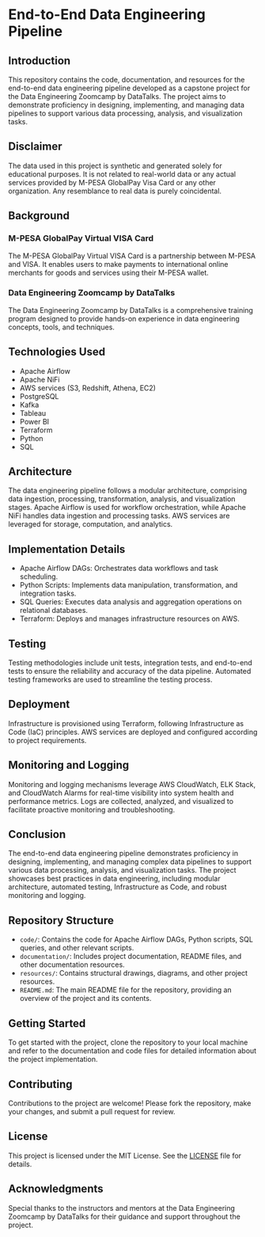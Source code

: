 # End-to-End Data Engineering Pipeline

## Introduction
This repository contains the code, documentation, and resources for the end-to-end data engineering pipeline developed as a capstone project for the Data Engineering Zoomcamp by DataTalks. The project aims to demonstrate proficiency in designing, implementing, and managing data pipelines to support various data processing, analysis, and visualization tasks.

## Disclaimer

The data used in this project is synthetic and generated solely for educational purposes. It is not related to real-world data or any actual services provided by M-PESA GlobalPay Visa Card or any other organization. Any resemblance to real data is purely coincidental.

## Background
### M-PESA GlobalPay Virtual VISA Card
The M-PESA GlobalPay Virtual VISA Card is a partnership between M-PESA and VISA. It enables users to make payments to international online merchants for goods and services using their M-PESA wallet.

### Data Engineering Zoomcamp by DataTalks
The Data Engineering Zoomcamp by DataTalks is a comprehensive training program designed to provide hands-on experience in data engineering concepts, tools, and techniques.

## Technologies Used
- Apache Airflow
- Apache NiFi
- AWS services (S3, Redshift, Athena, EC2)
- PostgreSQL
- Kafka
- Tableau
- Power BI
- Terraform
- Python
- SQL

## Architecture
The data engineering pipeline follows a modular architecture, comprising data ingestion, processing, transformation, analysis, and visualization stages. Apache Airflow is used for workflow orchestration, while Apache NiFi handles data ingestion and processing tasks. AWS services are leveraged for storage, computation, and analytics.

## Implementation Details
- Apache Airflow DAGs: Orchestrates data workflows and task scheduling.
- Python Scripts: Implements data manipulation, transformation, and integration tasks.
- SQL Queries: Executes data analysis and aggregation operations on relational databases.
- Terraform: Deploys and manages infrastructure resources on AWS.

## Testing
Testing methodologies include unit tests, integration tests, and end-to-end tests to ensure the reliability and accuracy of the data pipeline. Automated testing frameworks are used to streamline the testing process.

## Deployment
Infrastructure is provisioned using Terraform, following Infrastructure as Code (IaC) principles. AWS services are deployed and configured according to project requirements.

## Monitoring and Logging
Monitoring and logging mechanisms leverage AWS CloudWatch, ELK Stack, and CloudWatch Alarms for real-time visibility into system health and performance metrics. Logs are collected, analyzed, and visualized to facilitate proactive monitoring and troubleshooting.

## Conclusion
The end-to-end data engineering pipeline demonstrates proficiency in designing, implementing, and managing complex data pipelines to support various data processing, analysis, and visualization tasks. The project showcases best practices in data engineering, including modular architecture, automated testing, Infrastructure as Code, and robust monitoring and logging.

## Repository Structure
- `code/`: Contains the code for Apache Airflow DAGs, Python scripts, SQL queries, and other relevant scripts.
- `documentation/`: Includes project documentation, README files, and other documentation resources.
- `resources/`: Contains structural drawings, diagrams, and other project resources.
- `README.md`: The main README file for the repository, providing an overview of the project and its contents.

## Getting Started
To get started with the project, clone the repository to your local machine and refer to the documentation and code files for detailed information about the project implementation.

## Contributing
Contributions to the project are welcome! Please fork the repository, make your changes, and submit a pull request for review.

## License
This project is licensed under the MIT License. See the [LICENSE](LICENSE) file for details.

## Acknowledgments
Special thanks to the instructors and mentors at the Data Engineering Zoomcamp by DataTalks for their guidance and support throughout the project.

